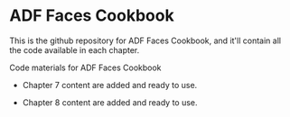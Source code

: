 ADF Faces Cookbook
==================

This is the github repository for ADF Faces Cookbook, and it'll contain all the code available in each chapter.

Code materials for ADF Faces Cookbook

- Chapter 7 content are added and ready to use.

- Chapter 8 content are added and ready to use.
